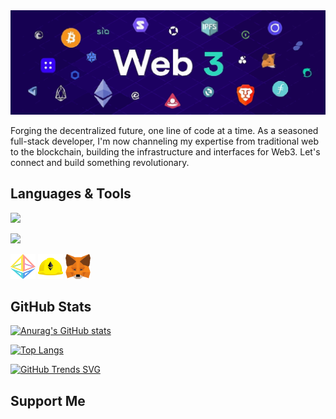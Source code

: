 <img src="./assets/background2.svg" width="100%" height="50%"/>


Forging the decentralized future, one line of code at a time. As a seasoned full-stack developer, I'm now channeling my expertise from traditional web to the blockchain, building the infrastructure and interfaces for Web3. Let's connect and build something revolutionary.

## Languages & Tools
<p align="left">
  <img src="https://skillicons.dev/icons?i=js,ts,python,solidity" />
</p>
<p align="left">
  <img src="https://skillicons.dev/icons?i=react,nextjs,vite,npm,webpack,docker" />
</p>

<p align="left">
  <img src="assets/logos/ethereum.svg" alt="Ethereum" width="40" height="40"/>
  <img src="assets/logos/hardhat.svg" alt="Hardhat" width="40" height="40"/>
  <img src="assets/logos/metamask.svg" alt="MetaMask" width="40" height="40"/>
</p>

## GitHub Stats

[![Anurag's GitHub stats](https://github-readme-stats-git-master-ridan-hawys-projects.vercel.app/api?username=Hawy08&show_icons=true&theme=holi&hide_title=True&rank_icon=github)](https://github.com/Hawy08/github-readme-stats)

[![Top Langs](https://github-readme-stats-git-master-ridan-hawys-projects.vercel.app/api/top-langs/?username=Hawy08&layout=compact)](https://github.com/anuraghazra/github-readme-stats)
<!-- https://hawy008-git-main-ridan-hawys-projects.vercel.app/ -->

<!-- https://github-stats-alpha.vercel.app/api?username={Hawy08}&cc=000&tc=fff&ic=fff&bc=000 -->

<!-- Where cc = Card Color
      tc = Text Color
      ic = Icon Color
      bc = Border Color -->

[![GitHub Trends SVG](https://api.githubtrends.io/Hawy08/svg/avgupta456/langs)](https://githubtrends.io)

## Support Me